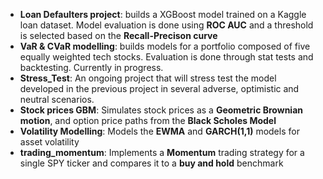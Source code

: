- **Loan Defaulters project**: builds a XGBoost model trained on a Kaggle loan dataset. Model evaluation is done using **ROC AUC** and a threshold is selected based on the **Recall-Precison curve**
- **VaR & CVaR modelling**: builds models for a portfolio composed of five equally weighted tech stocks. Evaluation is done through stat tests and backtesting. Currently in progress.
- **Stress_Test**: An ongoing project that will stress test the model developed in the previous project in several adverse, optimistic and neutral scenarios.
- **Stock prices GBM**: Simulates stock prices as a **Geometric Brownian motion**, and option price paths from the **Black Scholes Model**
- **Volatility Modelling**: Models the **EWMA** and **GARCH(1,1)** models for asset volatility
- **trading_momentum**: Implements a **Momentum** trading strategy for a single SPY ticker and compares it to a **buy and hold** benchmark
